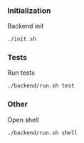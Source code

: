
### Initialization
Backend init
```bash
./init.sh
```

### Tests
Run tests
```bash
./backend/run.sh test 
```

### Other
Open shell
```bash
./backend/run.sh shell 
```